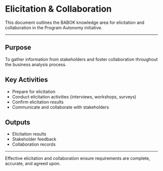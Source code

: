 # Elicitation & Collaboration

This document outlines the BABOK knowledge area for elicitation and collaboration in the Program Autonomy initiative.

---

## Purpose
To gather information from stakeholders and foster collaboration throughout the business analysis process.

## Key Activities
- Prepare for elicitation
- Conduct elicitation activities (interviews, workshops, surveys)
- Confirm elicitation results
- Communicate and collaborate with stakeholders

## Outputs
- Elicitation results
- Stakeholder feedback
- Collaboration records

---

Effective elicitation and collaboration ensure requirements are complete, accurate, and agreed upon.
